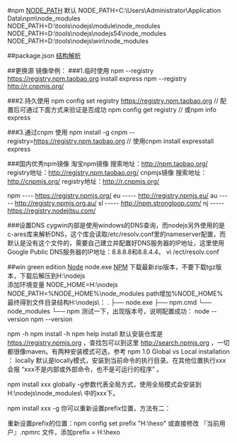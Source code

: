 


#npm
[NODE_PATH](http://segmentfault.com/a/1190000002478924)
默认
NODE_PATH=C:\Users\Administrator\Application Data\npm\node_modules 
NODE_PATH=D:\tools\nodejs\module\node_modules
NODE_PATH=D:\tools\nodejs\nodejs54\node_modules
NODE_PATH=D:\tools\nodejs\win\node_modules


##package.json
[结构解析](http://blog.csdn.net/woxueliuyun/article/details/39294375)

##更换源
镜像举例：
###1.临时使用
npm --registry https://registry.npm.taobao.org install express
npm --registry http://r.cnpmjs.org/ 

###2.持久使用
npm config set registry https://registry.npm.taobao.org
// 配置后可通过下面方式来验证是否成功
npm config get registry
// 或npm info express

###3.通过cnpm
使用
npm install -g cnpm --registry=https://registry.npm.taobao.org
// 使用cnpm install expresstall express

###国内优秀npm镜像
淘宝npm镜像
搜索地址：http://npm.taobao.org/
registry地址：http://registry.npm.taobao.org/
cnpmjs镜像
搜索地址：http://cnpmjs.org/
registry地址：http://r.cnpmjs.org/

npm ---- https://registry.npmjs.org/
eu ----- http://registry.npmjs.eu/
au ----- http://registry.npmjs.org.au/
sl ----- http://npm.strongloop.com/
nj ----- https://registry.nodejitsu.com/




###设置DNS
cygwin内部是使用windows的DNS查询，而nodejs另外使用的是c-ares库来解析DNS，这个库会读取/etc/resolv.conf里的nameserver配置，而默认是没有这个文件的，需要自己建立并配置好DNS服务器的IP地址，这里使用Google Public DNS服务器的IP地址：8.8.8.8和8.8.4.4。
vi /ect/resolv.conf

##win green edition
[Node](http://nodejs.cn/download/) node.exe
[NPM](http://nodejs.org/dist/npm/)
下载最新zip版本，不要下载tgz版本，下载后解压到H:\nodejs\
添加环境变量
NODE_HOME=H:\nodejs
NODE_PATH=%NODE_HOME%\node_modules
path增加%NODE_HOME%\
最终得到文件目录结构H:\nodejs\：
.
├── node.exe
├── npm.cmd
└── node_modules
    └── npm
测试一下，出现版本号，说明配置成功：
node --version
npm --version

npm -h
npm install -h
npm help install
默认安装仓库是 https://registry.npmjs.org ，查找包可以到这里 http://search.npmjs.org ，一切都很像maven。有两种安装模式可选，参考 npm 1.0 Global vs Local installation ： 
locally 
默认是locally模式，安装到当前命令的执行目录。在其他位置执行xxx会报 “xxx不是内部或外部命令，也不是可运行的程序” 。

npm install xxx
globally 
-g参数代表全局方式，使用全局模式会安装到 H:\nodejs\node_modules\ 中的xxx下。

npm install xxx -g
你可以重新设置prefix位置，方法有二：

重新设置prefix的位置：npm config set prefix "H:\hexo"
或直接修改 『当前用户』.npmrc 文件，添加prefix = H:\hexo




